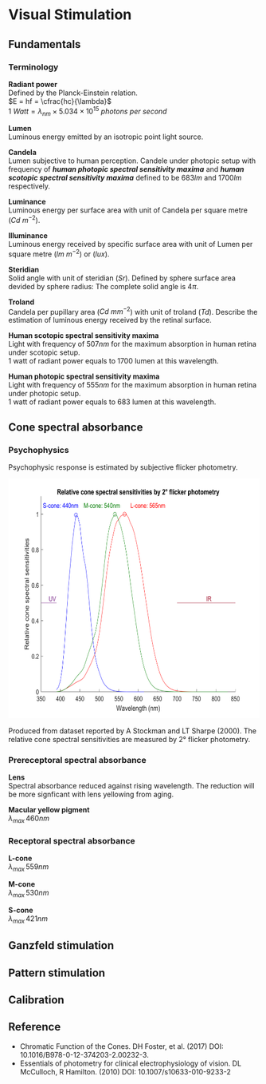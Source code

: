 # Visual Stimulation

## Fundamentals

### Terminology

**Radiant power**<br>
Defined by the Planck-Einstein relation.<br>
$E = hf = \cfrac{hc}{\lambda}$<br>
$1\ Watt = \lambda_{nm} \times 5.034 \times 10^{15} \ photons \ per \ second$

**Lumen**<br>
Luminous energy emitted by an isotropic point light source.

**Candela**<br>
Lumen subjective to human perception. Candele under photopic setup with frequency of ***human photopic spectral sensitivity maxima*** and  ***human scotopic spectral sensitivity maxima*** defined to be $683lm$ and $1700lm$ respectively.

**Luminance**<br>
Luminous energy per surface area with unit of Candela per square metre $(Cd\ m^{-2})$.

**Illuminance**<br>
Luminous energy received by specific surface area with unit of Lumen per square metre $(lm\ m^{-2})$ or $(lux)$.

**Steridian**<br>
Solid angle with unit of steridian $(Sr)$. Defined by sphere surface area devided by sphere radius: The complete solid angle is $4\pi$.

**Troland**<br>
Candela per pupillary area ($Cd\ mm^{-2}$) with unit of troland $(Td)$. Describe the estimation of luminous energy received by the retinal surface.

**Human scotopic spectral sensitivity maxima**<br>
Light with frequency of $507nm$ for the maximum absorption in human retina under scotopic setup. <br>
1 watt of radiant power equals to 1700 lumen at this wavelength.

**Human photopic spectral sensitivity maxima**<br>
Light with frequency of $555nm$ for the maximum absorption in human retina under photopic setup.<br>
1 watt of radiant power equals to 683 lumen at this wavelength.

## Cone spectral absorbance

### Psychophysics 

Psychophysic response is estimated by subjective flicker photometry.

<img src="./source/coneSpectralSensitivities/AStockman_LTSharpe_2000/RelativeConeSpectralSensitivities.png"  width="640" height="480"><br>

Produced from dataset reported by A Stockman and LT Sharpe (2000). The relative cone spectral sensitivities are measured by 2° flicker photometry.

### Prereceptoral spectral absorbance

**Lens**<br>
Spectral absorbance reduced against rising wavelength. The reduction will be more signficant with lens yellowing from aging.

**Macular yellow pigment**<br>
$\lambda_{max} \, 460nm$

### Receptoral spectral absorbance

**L-cone**<br>
$\lambda_{max} \, 559nm$

**M-cone**<br>
$\lambda_{max} \, 530nm$

**S-cone**<br>
$\lambda_{max} \, 421nm$


## Ganzfeld stimulation

## Pattern stimulation

## Calibration

## Reference

- Chromatic Function of the Cones. DH Foster, et al. (2017) DOI: 10.1016/B978-0-12-374203-2.00232-3.
- Essentials of photometry for clinical electrophysiology
of vision. DL McCulloch, R Hamilton. (2010) DOI: 10.1007/s10633-010-9233-2